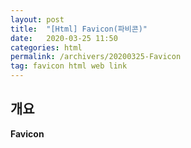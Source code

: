 ```yaml
---
layout: post
title:  "[Html] Favicon(파비콘)"
date:   2020-03-25 11:50
categories: html
permalink: /archivers/20200325-Favicon
tag: favicon html web link
--- 
```


## 개요
**Favicon**
